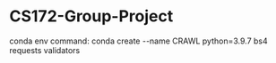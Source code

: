 # CS172-Group-Project
conda env command:
conda create --name CRAWL python=3.9.7 bs4 requests validators